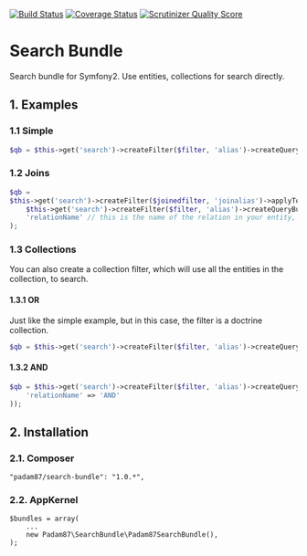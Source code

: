 [![Build Status](https://travis-ci.org/Padam87/SearchBundle.png)](https://travis-ci.org/Padam87/SearchBundle)
[![Coverage Status](https://coveralls.io/repos/Padam87/SearchBundle/badge.png)](https://coveralls.io/r/Padam87/SearchBundle)
[![Scrutinizer Quality Score](https://scrutinizer-ci.com/g/Padam87/SearchBundle/badges/quality-score.png?s=9b1c88ceb9bd4fe2d50d2a283f21b7a2f33b6299)](https://scrutinizer-ci.com/g/Padam87/SearchBundle/)

# Search Bundle #

Search bundle for Symfony2. Use entities, collections for search directly.

## 1. Examples ##

### 1.1 Simple ###

```php
$qb = $this->get('search')->createFilter($filter, 'alias')->createQueryBuilder('YourBundle:Entity');
```

### 1.2 Joins ###

```php
$qb =
$this->get('search')->createFilter($joinedfilter, 'joinalias')->applyToQueryBuilder(
    $this->get('search')->createFilter($filter, 'alias')->createQueryBuilder('YourBundle:Entity'),
    'relationName' // this is the name of the relation in your entity, eg 'users'
);
```

### 1.3 Collections ###

You can also create a collection filter, which will use all the entities in the collection, to search.

#### 1.3.1 OR ####

Just like the simple example, but in this case, the filter is a doctrine collection.

```php
$qb = $this->get('search')->createFilter($filter, 'alias')->createQueryBuilder('YourBundle:Entity');
```

#### 1.3.2 AND ####

```php
$qb = $this->get('search')->createFilter($filter, 'alias')->createQueryBuilder('YourBundle:Entity', array(
    'relationName' => 'AND'
));
```

## 2. Installation ##

### 2.1. Composer ###

    "padam87/search-bundle": "1.0.*",

### 2.2. AppKernel ###

    $bundles = array(
		...
        new Padam87\SearchBundle\Padam87SearchBundle(),
    );
